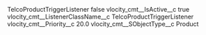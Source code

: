 <?xml version="1.0" encoding="UTF-8"?>
<CustomMetadata xmlns="http://soap.sforce.com/2006/04/metadata" xmlns:xsi="http://www.w3.org/2001/XMLSchema-instance" xmlns:xsd="http://www.w3.org/2001/XMLSchema">
    <label>TelcoProductTriggerListener</label>
    <protected>false</protected>
    <values>
        <field>vlocity_cmt__IsActive__c</field>
        <value xsi:type="xsd:boolean">true</value>
    </values>
    <values>
        <field>vlocity_cmt__ListenerClassName__c</field>
        <value xsi:type="xsd:string">TelcoProductTriggerListener</value>
    </values>
    <values>
        <field>vlocity_cmt__Priority__c</field>
        <value xsi:type="xsd:double">20.0</value>
    </values>
    <values>
        <field>vlocity_cmt__SObjectType__c</field>
        <value xsi:type="xsd:string">Product</value>
    </values>
</CustomMetadata>
